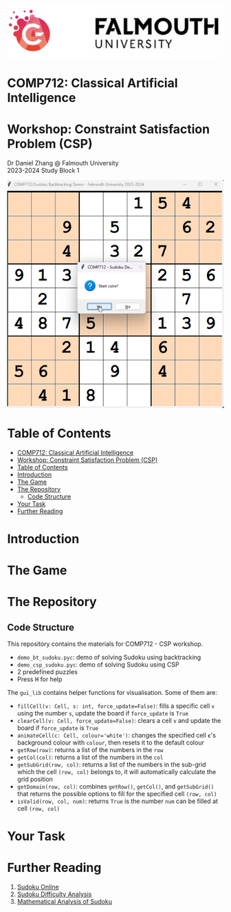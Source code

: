 ![Games Academy](../../../../Falmouth/common/ga_uni_logo.png)

# COMP712: Classical Artificial Intelligence 

# Workshop: Constraint Satisfaction Problem (CSP)

Dr Daniel Zhang @ Falmouth University\
2023-2024 Study Block 1

![Sudoku Solver Demo](bt_sudoku.apng)

<div id="top"></div>

# Table of Contents
- [COMP712: Classical Artificial Intelligence](#comp712-classical-artificial-intelligence)
- [Workshop: Constraint Satisfaction Problem (CSP)](#workshop-constraint-satisfaction-problem-csp)
- [Table of Contents](#table-of-contents)
- [Introduction](#introduction)
- [The Game](#the-game)
- [The Repository](#the-repository)
  - [Code Structure](#code-structure)
- [Your Task](#your-task)
- [Further Reading](#further-reading)

# Introduction

# The Game

# The Repository
## Code Structure

This repository contains the materials for COMP712 - CSP workshop.

- `demo_bt_sudoku.pyc`: demo of solving Sudoku using backtracking
- `demo_csp_sudoku.pyc`: demo of solving Sudoku using CSP
- 2 predefined puzzles
- Press <kbd>H</kbd> for help

The `gui_lib` contains helper functions for visualisation. Some of them are:

- `fillCell(v: Cell, s: int, force_update=False)`: fills a specific cell `v` using the number `s`, update the board if `force_update` is `True`
- `clearCell(v: Cell, force_update=False)`: clears a cell `v` and update the board if `force_update` is `True`
- `animateCell(c: Cell, colour='white')`: changes the specified cell **`c`**'s background colour with `colour`, then resets it to the default colour
- `getRow(row)`: returns a list of the numbers in the `row`
- `getCol(col)`: returns a list of the numbers in the `col`
- `getSubGrid(row, col)`: returns a list of the numbers in the sub-grid which the cell `(row, col)` belongs to, it will automatically calculate the grid position
- `getDomain(row, col)`: combines `getRow()`, `getCol()`, and `getSubGrid()` that returns the possible options to fill for the specified cell `(row, col)`
- `isValid(row, col, num)`: returns `True` is the number `num` can be filled at cell `(row, col)`

# Your Task

# Further Reading

1. [Sudoku Online](https://www.learn-sudoku.com/)
2. [Sudoku Difficulty Analysis](https://www.sudokuoftheday.com/difficulty)
3. [Mathematical Analysis of Sudoku](https://ar5iv.labs.arxiv.org/html/1403.7373)
    
